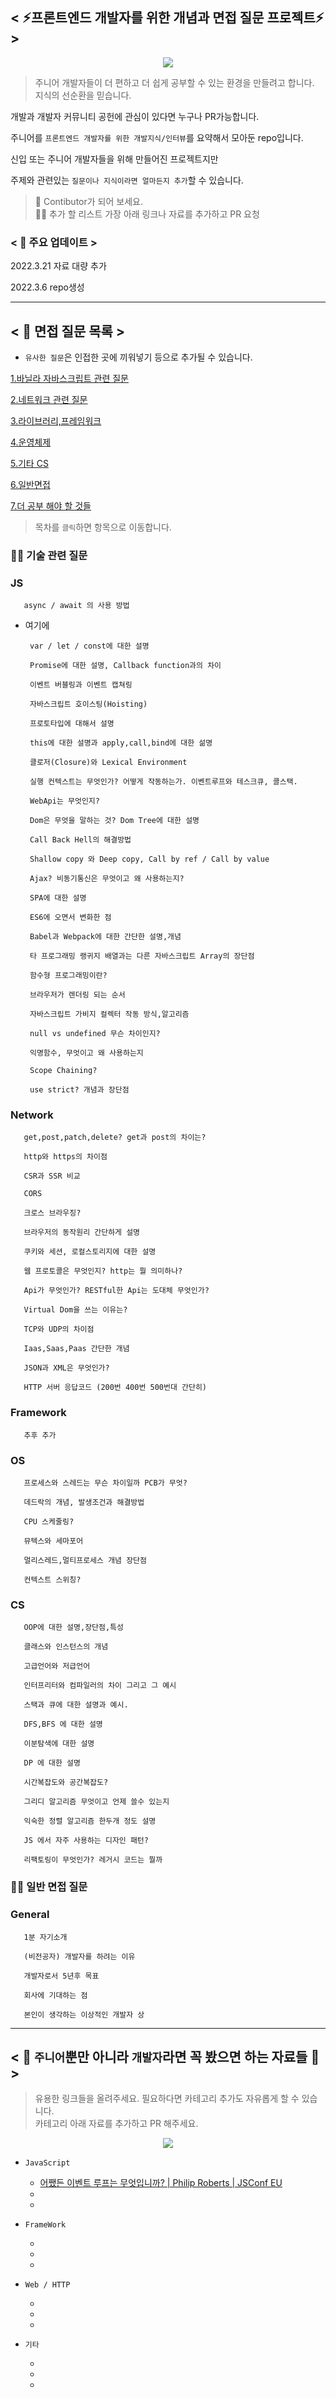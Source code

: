 ## < ⚡프론트엔드 개발자를 위한 개념과 면접 질문 프로젝트⚡ >

<p align="center">
<img src="https://user-images.githubusercontent.com/65226760/159248765-51037aec-e5e5-4bf5-8563-95ebc5f4c5cd.png" align="center">
</p>   

> 주니어 개발자들이 더 편하고 더 쉽게 공부할 수 있는 환경을 만들려고 합니다.  
> 지식의 선순환을 믿습니다.  



개발과 개발자 커뮤니티 공헌에 관심이 있다면 누구나 PR가능합니다. 

주니어를 `프론트엔드 개발자를 위한 개발지식/인터뷰`를 요약해서 모아둔 repo입니다.

신입 또는 주니어 개발자들을 위해 만들어진 프로젝트지만  

주제와 관련있는 `질문이나 지식이라면 얼마든지 추가`할 수 있습니다.


> 💏 Contibutor가 되어 보세요.  
> 👩‍🎓 추가 할 리스트 가장 아래 링크나 자료를 추가하고 PR 요청 


### < 📣 주요 업데이트 >


2022.3.21 자료 대량 추가  


2022.3.6 repo생성  




***    

## < 🔎 면접 질문 목록 >

* `유사한 질문`은 인접한 곳에 끼워넣기 등으로 추가될 수 있습니다.  



[1.바닐라 자바스크립트 관련 질문](#js)  

[2.네트워크 관련 질문](#network)  

[3.라이브러리,프레임워크 ](#framework)  

[4.운영체제](#os)  

[5.기타 CS](#cs)  

[6.일반면접](#general)  

[7.더 공부 해야 할 것들](#--주니어뿐만-아니라-개발자라면-꼭-봤으면-하는-자료들--)  


> 목차를 `클릭`하면 항목으로 이동합니다.  






### 👨‍💻 기술 관련 질문
### JS

       async / await 의 사용 방법
       
- 여기에 

       var / let / const에 대한 설명

       Promise에 대한 설명, Callback function과의 차이

       이벤트 버블링과 이벤트 캡쳐링

       자바스크립트 호이스팅(Hoisting)

       프로토타입에 대해서 설명

       this에 대한 설명과 apply,call,bind에 대한 섦명

       클로저(Closure)와 Lexical Environment

       실행 컨텍스트는 무엇인가? 어떻게 작동하는가. 이벤트루프와 테스크큐, 콜스택.

       WebApi는 무엇인지?

       Dom은 무엇을 말하는 것? Dom Tree에 대한 설명

       Call Back Hell의 해결방법

       Shallow copy 와 Deep copy, Call by ref / Call by value

       Ajax? 비동기통신은 무엇이고 왜 사용하는지?

       SPA에 대한 설명

       ES6에 오면서 변화한 점

       Babel과 Webpack에 대한 간단한 설명,개념

       타 프로그래밍 랭귀지 배열과는 다른 자바스크립트 Array의 장단점 

       함수형 프로그래밍이란?

       브라우저가 렌더링 되는 순서

       자바스크립트 가비지 컬렉터 작동 방식,알고리즘

       null vs undefined 무슨 차이인지?

       익명함수, 무엇이고 왜 사용하는지

       Scope Chaining?

       use strict? 개념과 장단점
    

 
   
### Network

       get,post,patch,delete? get과 post의 차이는?

       http와 https의 차이점

       CSR과 SSR 비교

       CORS

       크로스 브라우징?

       브라우저의 동작원리 간단하게 설명

       쿠키와 세션, 로컬스토리지에 대한 설명

       웹 프로토콜은 무엇인지? http는 뭘 의미하나?

       Api가 무엇인가? RESTful한 Api는 도대체 무엇인가?

       Virtual Dom을 쓰는 이유는?

       TCP와 UDP의 차이점

       Iaas,Saas,Paas 간단한 개념

       JSON과 XML은 무엇인가?

       HTTP 서버 응답코드 (200번 400번 500번대 간단히)
    
 
    
### Framework
    
       추후 추가
    

    
### OS  
    
       프로세스와 스레드는 무슨 차이일까 PCB가 무엇?

       데드락의 개념, 발생조건과 해결방법

       CPU 스케줄링?

       뮤텍스와 세마포어

       멀리스레드,멀티프로세스 개념 장단점

       컨텍스트 스위칭?
    

    
### CS
    
       OOP에 대한 설명,장단점,특성

       클래스와 인스턴스의 개념

       고급언어와 저급언어

       인터프리터와 컴파일러의 차이 그리고 그 예시

       스택과 큐에 대한 설명과 예시.

       DFS,BFS 에 대한 설명

       이분탐색에 대한 설명

       DP 에 대한 설명

       시간복잡도와 공간복잡도?

       그리디 알고리즘 무엇이고 언제 쓸수 있는지

       익숙한 정렬 알고리즘 한두개 정도 설명

       JS 에서 자주 사용하는 디자인 패턴?

       리팩토링이 무엇인가? 레거시 코드는 뭘까

    
   

### 👩‍💻 일반 면접 질문  
### General

       1분 자기소개

       (비전공자) 개발자를 하려는 이유

       개발자로서 5년후 목표

       회사에 기대하는 점

       본인이 생각하는 이상적인 개발자 상 

    
    
***   
 
## < 🤴 `주니어`뿐만 아니라 `개발자`라면 꼭 봤으면 하는 자료들 👸 >

> 유용한 링크들을 올려주세요. 필요하다면 카테고리 추가도 자유롭게 할 수 있습니다.  
> 카테고리 아래 자료를 추가하고 PR 해주세요.  




<p align="center">
<img src="https://user-images.githubusercontent.com/65226760/159249164-739bebd8-3423-4e9c-9763-1f99679ea76c.png" align="center">  
</p>  


- `JavaScript`
    
    - [어쨌든 이벤트 루프는 무엇입니까? | Philip Roberts | JSConf EU](https://www.youtube.com/watch?v=8aGhZQkoFbQ&ab_channel=JSConf)
    -
    -

- `FrameWork`
        
    -
    -
    -
    
- `Web / HTTP`
    
    -
    -
    -

- `기타`
    
    -
    -
    -


